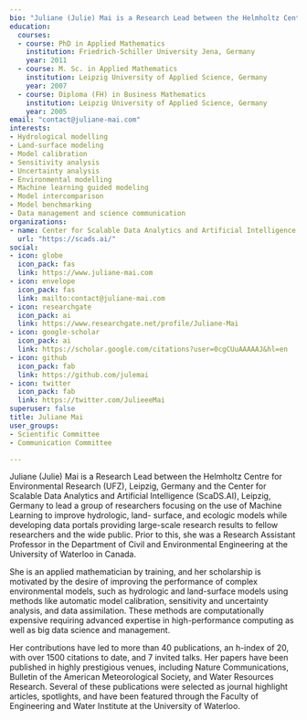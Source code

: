 ```yaml
---
bio: "Juliane (Julie) Mai is a Research Lead between the Helmholtz Centre for Environmental Research (UFZ), Leipzig, Germany and the Center for Scalable Data Analytics and Artificial Intelligence (ScaDS.AI), Leipzig, Germany to lead a group of researchers focusing on the use of Machine Learning to improve hydrologic, land- surface, and ecologic models while developing data portals providing large-scale research results to fellow researchers and the wide public. Prior to this, she was a Research Assistant Professor in the Department of Civil and Environmental Engineering at the University of Waterloo in Canada."
education:
  courses:
  - course: PhD in Applied Mathematics
    institution: Friedrich-Schiller University Jena, Germany
    year: 2011
  - course: M. Sc. in Applied Mathematics
    institution: Leipzig University of Applied Science, Germany
    year: 2007
  - course: Diploma (FH) in Business Mathematics
    institution: Leipzig University of Applied Science, Germany
    year: 2005
email: "contact@juliane-mai.com"
interests:
- Hydrological modelling
- Land-surface modeling
- Model calibration
- Sensitivity analysis
- Uncertainty analysis
- Environmental modelling
- Machine learning guided modeling
- Model intercomparison
- Model benchmarking
- Data management and science communication
organizations:
- name: Center for Scalable Data Analytics and Artificial Intelligence
  url: "https://scads.ai/"
social:
- icon: globe
  icon_pack: fas
  link: https://www.juliane-mai.com
- icon: envelope
  icon_pack: fas
  link: mailto:contact@juliane-mai.com
- icon: researchgate
  icon_pack: ai
  link: https://www.researchgate.net/profile/Juliane-Mai
- icon: google-scholar
  icon_pack: ai
  link: https://scholar.google.com/citations?user=0cgCUuAAAAAJ&hl=en
- icon: github
  icon_pack: fab
  link: https://github.com/julemai
- icon: twitter
  icon_pack: fab
  link: https://twitter.com/JulieeeMai
superuser: false
title: Juliane Mai
user_groups:
- Scientific Committee
- Communication Committee

---
```


Juliane (Julie) Mai is a Research Lead between the Helmholtz Centre for Environmental Research (UFZ), Leipzig, Germany and the Center for Scalable Data Analytics and Artificial Intelligence (ScaDS.AI), Leipzig, Germany to lead a group of researchers focusing on the use of Machine Learning to improve hydrologic, land- surface, and ecologic models while developing data portals providing large-scale research results to fellow researchers and the wide public. Prior to this, she was a Research Assistant Professor in the Department of Civil and Environmental Engineering at the University of Waterloo in Canada.

She is an applied mathematician by training, and her scholarship is motivated by the desire of improving the performance of complex environmental models, such as hydrologic and land-surface models using methods like automatic model calibration, sensitivity and uncertainty analysis, and data assimilation. These methods are computationally expensive requiring advanced expertise in high-performance computing as well as big data science and management.

Her contributions have led to more than 40 publications, an h-index of 20, with over 1500 citations to date, and 7 invited talks. Her papers have been published in highly prestigious venues, including Nature Communications, Bulletin of the American Meteorological Society, and Water Resources Research. Several of these publications were selected as journal highlight articles, spotlights, and have been featured through the Faculty of Engineering and Water Institute at the University of Waterloo.
